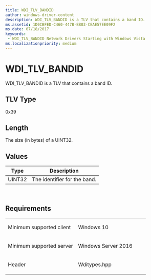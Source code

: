 ```yaml
---
title: WDI_TLV_BANDID
author: windows-driver-content
description: WDI_TLV_BANDID is a TLV that contains a band ID.
ms.assetid: 1D0CBFED-C460-447B-BB03-CEAE57EE09F2
ms.date: 07/18/2017
keywords:
 - WDI_TLV_BANDID Network Drivers Starting with Windows Vista
ms.localizationpriority: medium
---
```


# WDI\_TLV\_BANDID


WDI\_TLV\_BANDID is a TLV that contains a band ID.

## TLV Type


0x39

## Length


The size (in bytes) of a UINT32.

## Values


| Type   | Description                  |
|--------|------------------------------|
| UINT32 | The identifier for the band. |

 

Requirements
------------

<table>
<colgroup>
<col width="50%" />
<col width="50%" />
</colgroup>
<tbody>
<tr class="odd">
<td><p>Minimum supported client</p></td>
<td><p>Windows 10</p></td>
</tr>
<tr class="even">
<td><p>Minimum supported server</p></td>
<td><p>Windows Server 2016</p></td>
</tr>
<tr class="odd">
<td><p>Header</p></td>
<td>Wditypes.hpp</td>
</tr>
</tbody>
</table>

 

 




